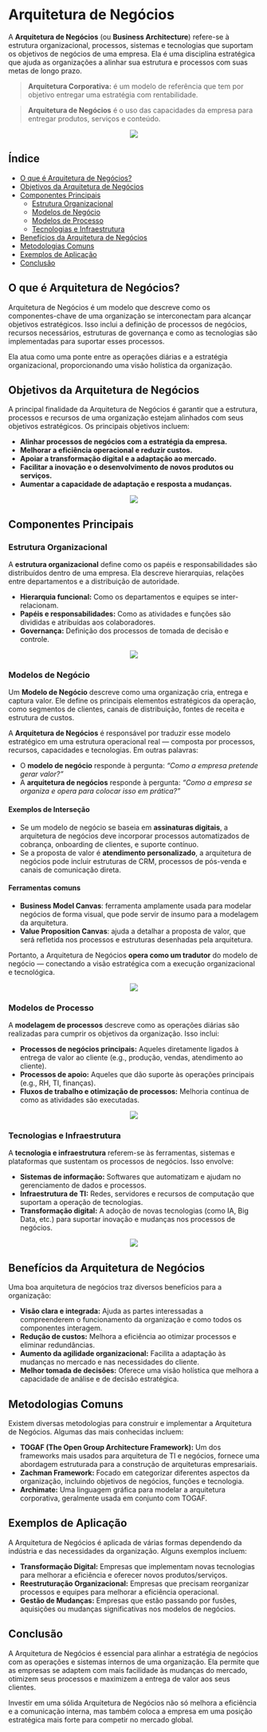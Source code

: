 # Arquitetura de Negócios

A **Arquitetura de Negócios** (ou **Business Architecture**) refere-se à estrutura organizacional, processos, sistemas e tecnologias que suportam os objetivos de negócios de uma empresa. Ela é uma disciplina estratégica que ajuda as organizações a alinhar sua estrutura e processos com suas metas de longo prazo.

>**Arquitetura Corporativa:** é um modelo de referência que tem por objetivo entregar uma estratégia com rentabilidade.

>**Arquitetura de Negócios** é o uso das capacidades da empresa para entregar produtos, serviços e conteúdo.

<p align="center">
    <img src="img/inovacao.png">
</p>

## Índice

- [O que é Arquitetura de Negócios?](#o-que-é-arquitetura-de-negócios)
- [Objetivos da Arquitetura de Negócios](#objetivos-da-arquitetura-de-negócios)
- [Componentes Principais](#componentes-principais)
  - [Estrutura Organizacional](#estrutura-organizacional)
  - [Modelos de Negócio](#modelos-de-negócio)
  - [Modelos de Processo](#modelos-de-processo)
  - [Tecnologias e Infraestrutura](#tecnologias-e-infraestrutura)
- [Benefícios da Arquitetura de Negócios](#benefícios-da-arquitetura-de-negócios)
- [Metodologias Comuns](#metodologias-comuns)
- [Exemplos de Aplicação](#exemplos-de-aplicação)
- [Conclusão](#conclusão)

## O que é Arquitetura de Negócios?

Arquitetura de Negócios é um modelo que descreve como os componentes-chave de uma organização se interconectam para alcançar objetivos estratégicos. Isso inclui a definição de processos de negócios, recursos necessários, estruturas de governança e como as tecnologias são implementadas para suportar esses processos.

Ela atua como uma ponte entre as operações diárias e a estratégia organizacional, proporcionando uma visão holística da organização.

## Objetivos da Arquitetura de Negócios

A principal finalidade da Arquitetura de Negócios é garantir que a estrutura, processos e recursos de uma organização estejam alinhados com seus objetivos estratégicos. Os principais objetivos incluem:

- **Alinhar processos de negócios com a estratégia da empresa.**
- **Melhorar a eficiência operacional e reduzir custos.**
- **Apoiar a transformação digital e a adaptação ao mercado.**
- **Facilitar a inovação e o desenvolvimento de novos produtos ou serviços.**
- **Aumentar a capacidade de adaptação e resposta a mudanças.**

<p align="center">
    <img src="img/td.png">
</p>

## Componentes Principais

### Estrutura Organizacional

A **estrutura organizacional** define como os papéis e responsabilidades são distribuídos dentro de uma empresa. Ela descreve hierarquias, relações entre departamentos e a distribuição de autoridade.

- **Hierarquia funcional:** Como os departamentos e equipes se inter-relacionam.
- **Papéis e responsabilidades:** Como as atividades e funções são divididas e atribuídas aos colaboradores.
- **Governança:** Definição dos processos de tomada de decisão e controle.

<p align="center">
    <img src="img/eo.png">
</p>

### Modelos de Negócio

Um **Modelo de Negócio** descreve como uma organização cria, entrega e captura valor. Ele define os principais elementos estratégicos da operação, como segmentos de clientes, canais de distribuição, fontes de receita e estrutura de custos.

A **Arquitetura de Negócios** é responsável por traduzir esse modelo estratégico em uma estrutura operacional real — composta por processos, recursos, capacidades e tecnologias. Em outras palavras:

- O **modelo de negócio** responde à pergunta: *“Como a empresa pretende gerar valor?”*
- A **arquitetura de negócios** responde à pergunta: *“Como a empresa se organiza e opera para colocar isso em prática?”*

#### Exemplos de Interseção

- Se um modelo de negócio se baseia em **assinaturas digitais**, a arquitetura de negócios deve incorporar processos automatizados de cobrança, onboarding de clientes, e suporte contínuo.
- Se a proposta de valor é **atendimento personalizado**, a arquitetura de negócios pode incluir estruturas de CRM, processos de pós-venda e canais de comunicação direta.

#### Ferramentas comuns

- **Business Model Canvas**: ferramenta amplamente usada para modelar negócios de forma visual, que pode servir de insumo para a modelagem da arquitetura.
- **Value Proposition Canvas**: ajuda a detalhar a proposta de valor, que será refletida nos processos e estruturas desenhadas pela arquitetura.

Portanto, a Arquitetura de Negócios **opera como um tradutor** do modelo de negócio — conectando a visão estratégica com a execução organizacional e tecnológica.

<p align="center">
    <img src="img/mdn.png">
</p>

### Modelos de Processo

A **modelagem de processos** descreve como as operações diárias são realizadas para cumprir os objetivos da organização. Isso inclui:

- **Processos de negócios principais:** Aqueles diretamente ligados à entrega de valor ao cliente (e.g., produção, vendas, atendimento ao cliente).
- **Processos de apoio:** Aqueles que dão suporte às operações principais (e.g., RH, TI, finanças).
- **Fluxos de trabalho e otimização de processos:** Melhoria contínua de como as atividades são executadas.

<p align="center">
    <img src="img/mdra.png">
</p>

### Tecnologias e Infraestrutura

A **tecnologia e infraestrutura** referem-se às ferramentas, sistemas e plataformas que sustentam os processos de negócios. Isso envolve:

- **Sistemas de informação:** Softwares que automatizam e ajudam no gerenciamento de dados e processos.
- **Infraestrutura de TI:** Redes, servidores e recursos de computação que suportam a operação de tecnologias.
- **Transformação digital:** A adoção de novas tecnologias (como IA, Big Data, etc.) para suportar inovação e mudanças nos processos de negócios.

<p align="center">
    <img src="img/add.png">
</p>

## Benefícios da Arquitetura de Negócios

Uma boa arquitetura de negócios traz diversos benefícios para a organização:

- **Visão clara e integrada:** Ajuda as partes interessadas a compreenderem o funcionamento da organização e como todos os componentes interagem.
- **Redução de custos:** Melhora a eficiência ao otimizar processos e eliminar redundâncias.
- **Aumento da agilidade organizacional:** Facilita a adaptação às mudanças no mercado e nas necessidades do cliente.
- **Melhor tomada de decisões:** Oferece uma visão holística que melhora a capacidade de análise e de decisão estratégica.

## Metodologias Comuns

Existem diversas metodologias para construir e implementar a Arquitetura de Negócios. Algumas das mais conhecidas incluem:

- **TOGAF (The Open Group Architecture Framework):** Um dos frameworks mais usados para arquitetura de TI e negócios, fornece uma abordagem estruturada para a construção de arquiteturas empresariais.
- **Zachman Framework:** Focado em categorizar diferentes aspectos da organização, incluindo objetivos de negócios, funções e tecnologia.
- **Archimate:** Uma linguagem gráfica para modelar a arquitetura corporativa, geralmente usada em conjunto com TOGAF.

## Exemplos de Aplicação

A Arquitetura de Negócios é aplicada de várias formas dependendo da indústria e das necessidades da organização. Alguns exemplos incluem:

- **Transformação Digital:** Empresas que implementam novas tecnologias para melhorar a eficiência e oferecer novos produtos/serviços.
- **Reestruturação Organizacional:** Empresas que precisam reorganizar processos e equipes para melhorar a eficiência operacional.
- **Gestão de Mudanças:** Empresas que estão passando por fusões, aquisições ou mudanças significativas nos modelos de negócios.

## Conclusão

A Arquitetura de Negócios é essencial para alinhar a estratégia de negócios com as operações e sistemas internos de uma organização. Ela permite que as empresas se adaptem com mais facilidade às mudanças do mercado, otimizem seus processos e maximizem a entrega de valor aos seus clientes.

Investir em uma sólida Arquitetura de Negócios não só melhora a eficiência e a comunicação interna, mas também coloca a empresa em uma posição estratégica mais forte para competir no mercado global.